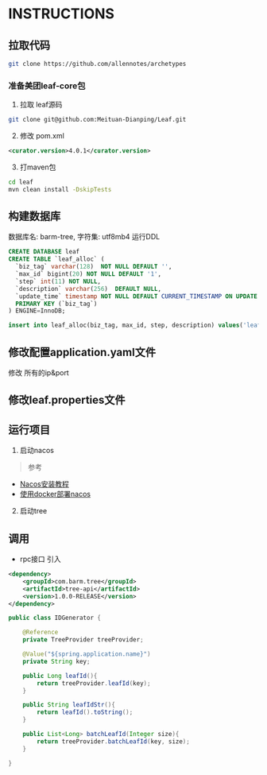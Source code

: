 # INSTRUCTIONS
## 拉取代码
```bash
git clone https://github.com/allennotes/archetypes
``` 
### 准备美团leaf-core包
1. 拉取 leaf源码
```bash
git clone git@github.com:Meituan-Dianping/Leaf.git
```
2. 修改 pom.xml
```xml
<curator.version>4.0.1</curator.version>
```
3. 打maven包
```bash
cd leaf
mvn clean install -DskipTests
```
## 构建数据库
数据库名: barm-tree, 字符集: utf8mb4
运行DDL
```sql
CREATE DATABASE leaf
CREATE TABLE `leaf_alloc` (
  `biz_tag` varchar(128)  NOT NULL DEFAULT '',
  `max_id` bigint(20) NOT NULL DEFAULT '1',
  `step` int(11) NOT NULL,
  `description` varchar(256)  DEFAULT NULL,
  `update_time` timestamp NOT NULL DEFAULT CURRENT_TIMESTAMP ON UPDATE CURRENT_TIMESTAMP,
  PRIMARY KEY (`biz_tag`)
) ENGINE=InnoDB;

insert into leaf_alloc(biz_tag, max_id, step, description) values('leaf-segment-test', 1, 2000, 'Test leaf Segment Mode Get Id')
```
## 修改配置application.yaml文件
修改 所有的ip&port
## 修改leaf.properties文件
## 运行项目
1. 启动nacos
> 参考
- [Nacos安装教程](https://www.cnblogs.com/allennote/articles/12459881.html)
- [使用docker部署nacos](https://www.cnblogs.com/allennote/articles/12459907.html)
2. 启动tree
## 调用
- rpc接口
引入
```xml
<dependency>
    <groupId>com.barm.tree</groupId>
    <artifactId>tree-api</artifactId>
    <version>1.0.0-RELEASE</version>
</dependency>
```
```java
public class IDGenerator {

    @Reference
    private TreeProvider treeProvider;

    @Value("${spring.application.name}")
    private String key;

    public Long leafId(){
        return treeProvider.leafId(key);
    }

    public String leafIdStr(){
        return leafId().toString();
    }

    public List<Long> batchLeafId(Integer size){
        return treeProvider.batchLeafId(key, size);
    }

}
```